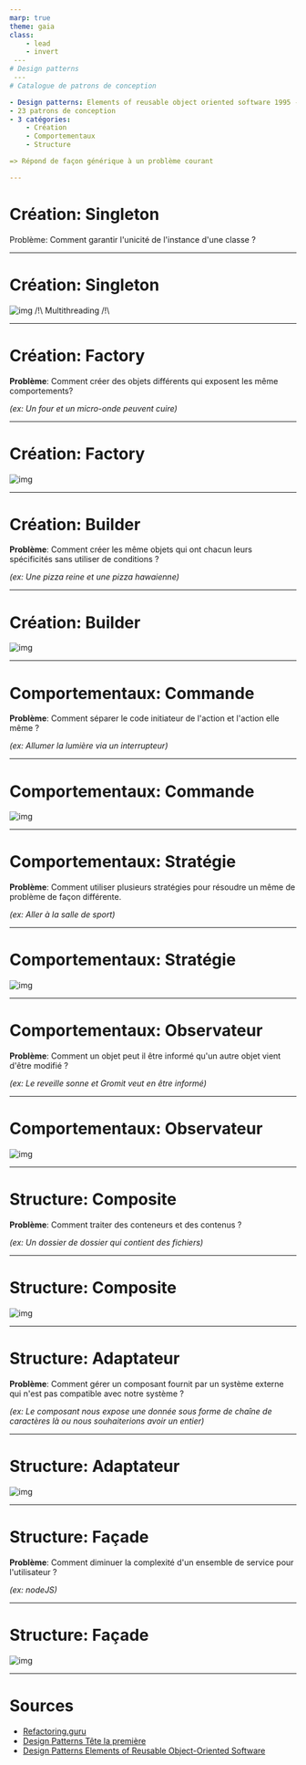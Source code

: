```yaml
---
marp: true
theme: gaia
class:
    - lead
    - invert
 ---
# Design patterns
 ---
# Catalogue de patrons de conception

- Design patterns: Elements of reusable object oriented software 1995 - Gang of four
- 23 patrons de conception
- 3 catégories:
    - Création
    - Comportementaux
    - Structure

=> Répond de façon générique à un problème courant

---
```

# Création: Singleton
Problème: Comment garantir l'unicité de l'instance d'une classe ?

 ---
# Création: Singleton
![img](./build/singleton.png)
/!\ Multithreading /!\

 ---
# Création: Factory
**Problème**: Comment créer des objets différents qui exposent les même comportements?

*(ex: Un four et un micro-onde peuvent cuire)*

 ---
# Création: Factory
 ![img](./build/factory.png)

 ---
# Création: Builder
**Problème**: Comment créer les même objets qui ont chacun leurs spécificités sans utiliser de conditions ?

*(ex: Une pizza reine et une pizza hawaienne)*

 ---
# Création: Builder
 ![img](./build/builder.png)

 ---
# Comportementaux: Commande
**Problème**: Comment séparer le code initiateur de l'action et l'action elle même ?

*(ex: Allumer la lumière via un interrupteur)*

 ---
# Comportementaux: Commande
 ![img](./build/commande.png)

 ---
# Comportementaux: Stratégie
**Problème**: Comment utiliser plusieurs stratégies pour résoudre un même de problème de façon différente.

*(ex: Aller à la salle de sport)*

 ---
# Comportementaux: Stratégie
 ![img](./build/strategie.png)

 ---
# Comportementaux: Observateur
**Problème**: Comment un objet peut il être informé qu'un autre objet vient d'être modifié ?

*(ex: Le reveille sonne et Gromit veut en être informé)*

 ---
# Comportementaux: Observateur
 ![img](./build/observateur.png)


 ---
# Structure: Composite
**Problème**: Comment traiter des conteneurs et des contenus ?

*(ex: Un dossier de dossier qui contient des fichiers)*

 ---
# Structure: Composite
 ![img](./build/composite.png)

 ---
# Structure: Adaptateur
**Problème**: Comment gérer un composant fournit par un système externe qui n'est pas compatible avec notre système ?

*(ex: Le composant nous expose une donnée sous forme de chaîne de caractères là ou nous souhaiterions avoir un entier)*

 ---
# Structure: Adaptateur
 ![img](./build/adaptateur.png)

 ---
# Structure: Façade
**Problème**: Comment diminuer la complexité d'un ensemble de service pour l'utilisateur ?

*(ex: nodeJS)*

 ---
# Structure: Façade
 ![img](./build/facade.png)

 ---
 # Sources

 * [Refactoring.guru](https://refactoring.guru/fr/design-patterns)
 * [Design Patterns Tête la première](http://bliaudet.free.fr/IMG/pdf/DPTLP.pdf)
 * [Design Patterns Elements of Reusable Object-Oriented Software](https://www.javier8a.com/itc/bd1/articulo.pdf)
